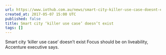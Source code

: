 ```yaml
---
url: https://www.iothub.com.au/news/smart-city-killer-use-case-doesnt-exist-460076
created_at: 2017-05-07 15:00 UTC
published: false
title: Smart city ‘killer use case’ doesn’t exist
tags: []
---
```


Smart city ‘killer use case’ doesn’t exist
Focus should be on liveability, Accenture executive says.
